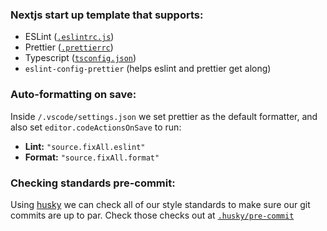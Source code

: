 ### Nextjs start up template that supports:

- ESLint ([`.eslintrc.js`](./.eslintrc.js))
- Prettier ([`.prettierrc`](./.prettierrc))
- Typescript ([`tsconfig.json`](./tsconfig.json))
- `eslint-config-prettier` (helps eslint and prettier get along)

### Auto-formatting on save:

Inside `/.vscode/settings.json` we set prettier as the default formatter, and also set `editor.codeActionsOnSave` to run:

- **Lint:** `"source.fixAll.eslint"`
- **Format:** `"source.fixAll.format"`

### Checking standards pre-commit:

Using [husky](https://www.npmjs.com/package/husky) we can check all of our style standards to make sure our git commits are up to par. Check those checks out at [`.husky/pre-commit`](.husky/pre-commit)
